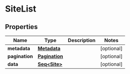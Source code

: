 

# SiteList


## Properties

Name | Type | Description | Notes
------------ | ------------- | ------------- | -------------
**metadata** | [**Metadata**](Metadata.md) |  |  [optional]
**pagination** | [**Pagination**](Pagination.md) |  |  [optional]
**data** | [**Seq&lt;Site&gt;**](Site.md) |  |  [optional]



